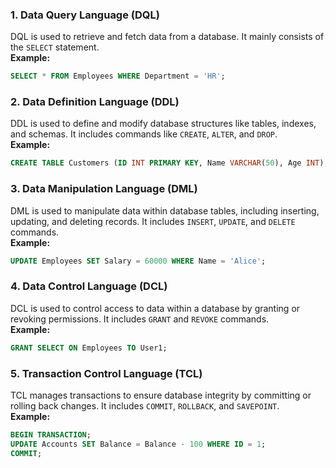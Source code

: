 
### **1. Data Query Language (DQL)**

DQL is used to retrieve and fetch data from a database. It mainly consists of the `SELECT` statement.  
**Example:**

```sql
SELECT * FROM Employees WHERE Department = 'HR';
```

### **2. Data Definition Language (DDL)**

DDL is used to define and modify database structures like tables, indexes, and schemas. It includes commands like `CREATE`, `ALTER`, and `DROP`.  
**Example:**

```sql
CREATE TABLE Customers (ID INT PRIMARY KEY, Name VARCHAR(50), Age INT);
```

### **3. Data Manipulation Language (DML)**

DML is used to manipulate data within database tables, including inserting, updating, and deleting records. It includes `INSERT`, `UPDATE`, and `DELETE` commands.  
**Example:**

```sql
UPDATE Employees SET Salary = 60000 WHERE Name = 'Alice';
```

### **4. Data Control Language (DCL)**

DCL is used to control access to data within a database by granting or revoking permissions. It includes `GRANT` and `REVOKE` commands.  
**Example:**

```sql
GRANT SELECT ON Employees TO User1;
```

### **5. Transaction Control Language (TCL)**

TCL manages transactions to ensure database integrity by committing or rolling back changes. It includes `COMMIT`, `ROLLBACK`, and `SAVEPOINT`.  
**Example:**

```sql
BEGIN TRANSACTION;  
UPDATE Accounts SET Balance = Balance - 100 WHERE ID = 1;  
COMMIT;
```